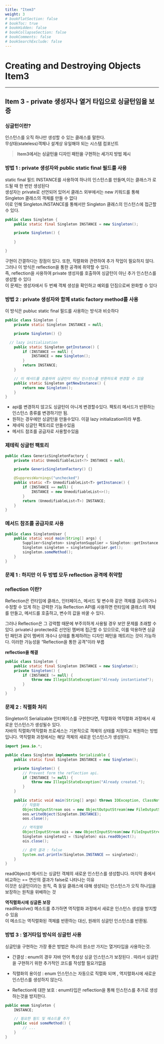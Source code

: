 ```yaml
---
title: "Item3"
weight: 3
# bookFlatSection: false
# bookToc: true
# bookHidden: false
# bookCollapseSection: false
# bookComments: false
# bookSearchExclude: false
---
```


# Creating and Destroying Objects Item3
* * *

## **Item 3 - private 생성자나 열거 타입으로 싱글턴임을 보증**

### **싱글턴이란?**
인스턴스를 오직 하나만 생성할 수 있는 클래스를 말한다.   
무상태(stateless)객체나 설계상 유일해야 되는 시스템 컴포넌트   

> **Item3에서는 싱글턴을 디자인 패턴을 구현하는 세가지 방법 제시**


### **방법 1 :  private 생성자와 public static final 필드를 사용**
static final 필드 INSTANCE를 사용하여 하나의 인스턴스를 만들며,이는 클래스가 로드될 때 한 번만 생성된다   
생성자는 private로 선언되어 있어서 클래스 외부에서는 new 키워드를 통해 Singleton 클래스의 객체를 만들 수 없다   
 이로 인해 Singleton.INSTANCE를 통해서만 Singleton 클래스의 인스턴스에 접근할 수 있다.
```java
public class Singleton {
    public static final Singleton INSTANCE = new Singleton();

    private Singleton() {
    
    }

}
```

구현이 간결하다는 장점이 있다. 또한, 직렬화와 관련하여 추가 작업이 필요하지 않다.        
그러나 이 방식은 reflection을 통한 공격에 취약할 수 있다.    
즉, reflection을 사용하여 private 생성자를 호출하여 싱글턴이 아닌 추가 인스턴스를 생성할 수 있다   
이 문제는 생성자에서 두 번째 객체 생성을 확인하고 예외를 던짐으로써 완화할 수 있다   



### **방법 2 : private 생성자와 함께 static factory method를 사용**

이 방식은 publuc static final 필드를 사용하는 방식과 비슷하다   
```java
public class Singleton {
    private static Singleton INSTANCE = null;

    private Singleton() {}

  // lazy initialization
    public static Singleton getInstance() {
        if (INSTANCE == null) {
            INSTANCE = new Singleton();
        }
        return INSTANCE;
    }

    // 이 메서드를 호출하여 싱글턴이 아닌 인스턴스를 반환하도록 변경할 수 있음
    public static Singleton getNewInstance() {
        return new Singleton();
    }
}
```
*  api를 변경하지 않고도 싱글턴이 아니게 변경할수있다. 팩토리 메서드가 반환하는 인스턴스 종류를 변경하기만 됨.
* 원하는 경우에만 싱글턴을 만들수있다. 이걸 lazy initialization이라 부름.
* 제네릭 싱글턴 팩토리로 만들수있음
* 메서드 참조를 공급자로 사용할수있음

### **제테릭 싱글턴 팩토리**
```java
public class GenericSingletonFactory {
    private static UnmodifiableList<?> INSTANCE = null;

    private GenericSingletonFactory() {}

    @SuppressWarnings("unchecked")
    public static <T> UnmodifiableList<T> getInstance() {
        if (INSTANCE == null) {
            INSTANCE = new UnmodifiableList<>();
        }
        return (UnmodifiableList<T>) INSTANCE;
    }
}
```
### **메서드 참조를 공급자로 사용** 
```java
public class SingletonUser {
    public static void main(String[] args) {
        Supplier<Singleton> singletonSupplier = Singleton::getInstance;
        Singleton singleton = singletonSupplier.get();
        singleton.someMethod();
    }
}
```

### **문제 1 : 하지만 이 두 방법 모두 reflection 공격에 취약함**   

### **reflection 이란?** 
Reflection은 런타임에 클래스, 인터페이스, 메서드 및 변수와 같은 객체를 검사하거나 수정할 수 있게 하는 강력한 기능
Reflection API를 사용하면 런타임에 클래스의 객체를 만들고, 메서드를 호출하고, 변수의 값을 바꿀 수 있다.

그러나 Reflection은 그 강력함 때문에 부주의하게 사용될 경우 보안 문제를 초래할 수 있다.
private나 protected로 선언된 멤버에 접근할 수 있으므로, 이를 악용하면 싱글턴 패턴과 같이 멤버의 개수나 상태를 통제하려는 디자인 패턴을 깨트리는 것이 가능하다.
이러한 가능성을 “Reflection을 통한 공격"이라 부름

**reflection을 해결**
```java
public class Singleton {
    public static final Singleton INSTANCE = new Singleton();
    private Singleton() {
        if (INSTANCE != null) {
            throw new IllegalStateException("Already instantiated");
        }
    }
}
```

### **문제 2 : 직렬화 처리**
Singleton이 Serializable 인터페이스를 구현한다면, 직렬화와 역직렬화 과정에서 새로운 인스턴스가 생성될수 있다.   
자바의 직렬화/역직렬화 프로세스는 기본적으로 객체의 상태를 저장하고 복원하는 방법입니다. 역직렬화 과정에서는
해당 객체의 새로운 인스턴스가 생성된다. 
```java
import java.io.*;

public class Singleton implements Serializable {
    public static final Singleton INSTANCE = new Singleton();

    private Singleton() {
        // Prevent form the reflection api.
        if (INSTANCE != null) {
            throw new IllegalStateException("Already created.");
        }
    }
    
    public static void main(String[] args) throws IOException, ClassNotFoundException {
        // 직렬화
        ObjectOutputStream oos = new ObjectOutputStream(new FileOutputStream("singleton.bin"));
        oos.writeObject(Singleton.INSTANCE);
        oos.close();

        // 역직렬화
        ObjectInputStream ois = new ObjectInputStream(new FileInputStream("singleton.bin"));
        Singleton singleton2 = (Singleton) ois.readObject();
        ois.close();

        // 출력 결과 : false
        System.out.println(Singleton.INSTANCE == singleton2);
    }
}
```
readObject() 메서드는 싱글턴 객체의 새로운 인스턴스를 생성합니다. 마지막 줄에서 비교하는 == 연산의 결과가 false로 나타나는 이유   
이것은 싱글턴이라는 원칙, 즉 동일 클래스에 대해 생성되는 인스턴스가 오직 하나임을 보장하는 원칙을 위배하는 것

**역직렬화시에 싱글톤 보장**   
readResolve() 메소드를 추가하면 역직렬화 과정에서 새로운 인스턴스 생성을 방지할 수 있음    
 이 메소드는 역직렬화된 객체를 반환하는 대신, 원래의 싱글턴 인스턴스를 반환됨.


### **방법 3 : 열거타입 방식의 싱글턴 사용**

싱글턴을 구현하는 가장 좋은 방법은 하나의 원소만 가지는 열거타입을 사용하는것.

* 간결성 : enum의 경우 자바 언어 특성상 싱글 인스턴스가 보장된다 . 따라서 싱글턴을 구현하기 위한 추가적인 코드를 작성할 필요가없음

* 직렬화의 용이성 : enum 인스턴스는 자동으로 직렬화 되며 , 역지렬화시에 새로운 인스턴스를 생성하지 않는다.   

* Reflection에 대한 보호 : enum타입은 reflection을 통해 인스턴스를 추가로 생성하는것을 방지한다.

``` java
public enum Singleton {
    INSTANCE;

    // 필요한 필드 및 메소드를 추가
    public void someMethod() {
        // ... 
    }
}

```

